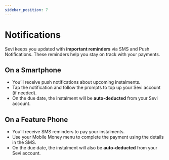 ```yaml
---
sidebar_position: 7
---
```


# Notifications

Sevi keeps you updated with **important reminders** via SMS and Push Notifications. These reminders help you stay on track with your payments.  


## On a Smartphone  
- You’ll receive push notifications about upcoming instalments.  
- Tap the notification and follow the prompts to top up your Sevi account (if needed).  
- On the due date, the instalment will be **auto-deducted** from your Sevi account.  


## On a Feature Phone  
- You’ll receive SMS reminders to pay your instalments.  
- Use your Mobile Money menu to complete the payment using the details in the SMS.  
- On the due date, the instalment will also be **auto-deducted** from your Sevi account.  
